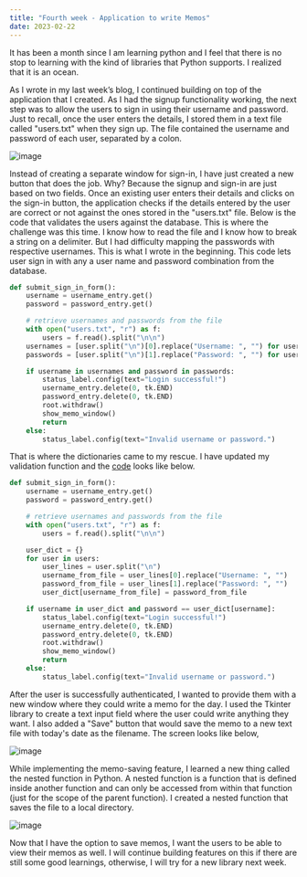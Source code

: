 ```yaml
---
title: "Fourth week - Application to write Memos"
date: 2023-02-22
---
```


It has been a month since I am learning python and I feel that there is no stop to learning with the kind of libraries that Python supports. I realized that it is an ocean.

As I wrote in my last week’s blog, I continued building on top of the application that I created. As I had the signup functionality working, the next step was to allow the users to sign in using their username and password. 
Just to recall, once the user enters the details, I stored them in a text file called "users.txt" when they sign up. The file contained the username and password of each user, separated by a colon. 

![image](https://user-images.githubusercontent.com/113061137/220812626-71efd9b0-1ebf-4b52-ba87-28d142c0c7f7.png)

Instead of creating a separate window for sign-in, I have just created a new button that does the job. Why? Because the signup and sign-in are just based on two fields. Once an existing user enters their details and clicks on the sign-in button, the application checks if the details entered by the user are correct or not against the ones stored in the "users.txt" file. Below is the code that validates the users against the database. This is where the challenge was this time. I know how to read the file and I know how to break a string on a delimiter. But I had difficulty mapping the passwords with respective usernames. This is what I wrote in the beginning. This code lets user sign in with any a user name and password combination from the database.

```Python
def submit_sign_in_form():
    username = username_entry.get()
    password = password_entry.get()

    # retrieve usernames and passwords from the file
    with open("users.txt", "r") as f:
        users = f.read().split("\n\n")
    usernames = [user.split("\n")[0].replace("Username: ", "") for user in users]
    passwords = [user.split("\n")[1].replace("Password: ", "") for user in users]

    if username in usernames and password in passwords:
        status_label.config(text="Login successful!")
        username_entry.delete(0, tk.END)
        password_entry.delete(0, tk.END)
        root.withdraw()
        show_memo_window()
        return
    else:
        status_label.config(text="Invalid username or password.")
```
That is where the dictionaries came to my rescue. I have updated my validation function and the <a href="https://github.com/AbhilashKotha/CSCI5300_LanguageLearning_Abhilash/blob/main/PythonFiles/week3/helloWorld.py">code</a> looks like below.

```Python
def submit_sign_in_form():
    username = username_entry.get()
    password = password_entry.get()

    # retrieve usernames and passwords from the file
    with open("users.txt", "r") as f:
        users = f.read().split("\n\n")

    user_dict = {}
    for user in users:
        user_lines = user.split("\n")
        username_from_file = user_lines[0].replace("Username: ", "")
        password_from_file = user_lines[1].replace("Password: ", "")
        user_dict[username_from_file] = password_from_file

    if username in user_dict and password == user_dict[username]:
        status_label.config(text="Login successful!")
        username_entry.delete(0, tk.END)
        password_entry.delete(0, tk.END)
        root.withdraw()
        show_memo_window()
        return
    else:
        status_label.config(text="Invalid username or password.")

```
After the user is successfully authenticated, I wanted to provide them with a new window where they could write a memo for the day. I used the Tkinter library to create a text input field where the user could write anything they want. I also added a "Save" button that would save the memo to a new text file with today's date as the filename.
The screen looks like below,

![image](https://user-images.githubusercontent.com/113061137/220812657-93a4b549-a23f-46e4-ba33-3382ce50cc54.png)

While implementing the memo-saving feature, I learned a new thing called the nested function in Python. A nested function is a function that is defined inside another function and can only be accessed from within that function (just for the scope of the parent function). I created a nested function that saves the file to a local directory.

![image](https://user-images.githubusercontent.com/113061137/220812694-97c3e6a6-86b7-46a6-96ab-df6467ee7f8c.png)

Now that I have the option to save memos, I want the users to be able to view their memos as well. I will continue building features on this if there are still some good learnings, otherwise, I will try for a new library next week. 
